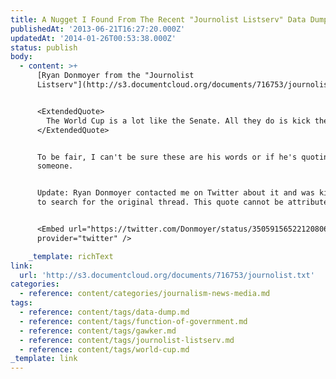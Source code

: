 ```yaml
---
title: A Nugget I Found From The Recent "Journolist Listserv" Data Dump
publishedAt: '2013-06-21T16:27:20.000Z'
updatedAt: '2014-01-26T00:53:38.000Z'
status: publish
body:
  - content: >+
      [Ryan Donmoyer from the "Journolist
      Listserv"](http://s3.documentcloud.org/documents/716753/journolist.txt):


      <ExtendedQuote>
        The World Cup is a lot like the Senate. All they do is kick the ball around but nothing ever happens and no one who watches knows what the hell is going on.
      </ExtendedQuote>


      To be fair, I can't be sure these are his words or if he's quoting
      someone.


      Update: Ryan Donmoyer contacted me on Twitter about it and was kind enough
      to search for the original thread. This quote cannot be attributed to him:


      <Embed url="https://twitter.com/Donmoyer/status/350591565221208064"
      provider="twitter" />

    _template: richText
link:
  url: 'http://s3.documentcloud.org/documents/716753/journolist.txt'
categories:
  - reference: content/categories/journalism-news-media.md
tags:
  - reference: content/tags/data-dump.md
  - reference: content/tags/function-of-government.md
  - reference: content/tags/gawker.md
  - reference: content/tags/journolist-listserv.md
  - reference: content/tags/world-cup.md
_template: link
---
```



